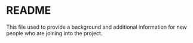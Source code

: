 # README

This file used to provide a background and additional information for new people who are joining into the project.
